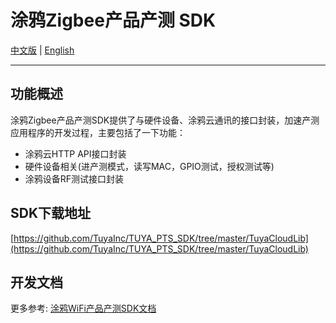 # 涂鸦Zigbee产品产测 SDK

[中文版](https://github.com/TuyaInc/TUYA_PTS_SDK/tree/master/Zigbee/README_zh.md) | [English](https://github.com/TuyaInc/TUYA_PTS_SDK/tree/master/Zigbee/README.md)

------

## 功能概述

涂鸦Zigbee产品产测SDK提供了与硬件设备、涂鸦云通讯的接口封装，加速产测应用程序的开发过程，主要包括了一下功能： 

- 涂鸦云HTTP API接口封装
- 硬件设备相关(进产测模式，读写MAC，GPIO测试，授权测试等)
- 涂鸦设备RF测试接口封装

## SDK下载地址

[https://github.com/TuyaInc/TUYA_PTS_SDK/tree/master/TuyaCloudLib](https://github.com/TuyaInc/TUYA_PTS_SDK/tree/master/TuyaCloudLib)

## 开发文档

更多参考: [涂鸦WiFi产品产测SDK文档](<https://docs.tuya.com/zh/iot/smart-production/production-test-solution/production-testing-service-scope/production-test-sdk/zigbee-devices-sdk>)

